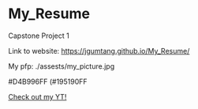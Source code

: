 # My_Resume
Capstone Project 1

Link to website: https://jgumtang.github.io/My_Resume/

My pfp: ./assests/my_picture.jpg

#D4B996FF
(#195190FF
  <div class="custom_button">
        <a href="https://www.youtube.com/channel/UC1r1cNBYg6wTn3tD7BGRyuA" class="youtube">Check out my YT!</a>